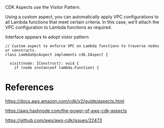 CDK Aspects use the Visitor Pattern.


Using a custom aspect, 
you can automatically apply VPC configurations to all Lambda functions that meet certain criteria. 
In this case, we’ll attach the VPC configuration to Lambda functions as required.

Interface appears to adopt vistor pattern
```
// Custom aspect to enforce VPC on Lambda functions to traverse nodes or constructs.
class LambdaVpcAspect implements cdk.IAspect {

  visit(node: IConstruct): void {
    if (node instanceof lambda.Function) {

```

# References

https://docs.aws.amazon.com/cdk/v2/guide/aspects.html

https://aws.hashnode.com/the-power-of-aws-cdk-aspects

https://github.com/aws/aws-cdk/issues/22473
